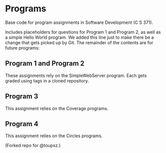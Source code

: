 # Programs
Base code for program assignments in Software Development (C S 371). 

Includes placeholders for questions for Program 1 and Program 2, as well as a simple Hello World program. We added this line just to make there be a change that gets picked up by Git. The remainder of the contents are for future programs:

## Program 1 and Program 2
These assignments rely on the SimpleWebServer program. Each gets graded using tags in a cloned repository. 

## Program 3
This assignment relies on the Coverage programs. 

## Program 4
This assignment relies on the Circles programs. 

(Forked repo for @toupsz.)